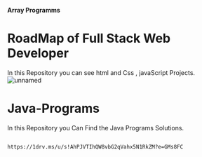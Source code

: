 **Array Programms**


# RoadMap of Full Stack Web Developer
In this Repository you can see html and Css , javaScript Projects.                                
![unnamed](https://user-images.githubusercontent.com/73873109/127765818-8d158df8-17dd-4f5d-b142-2343fa10b81f.png)


# Java-Programs
In this Repository you Can Find the Java Programs Solutions.

                                          https://1drv.ms/u/s!AhPJVTIhQW8vbG2qVahx5N1RkZM?e=GMs8FC
                                          


